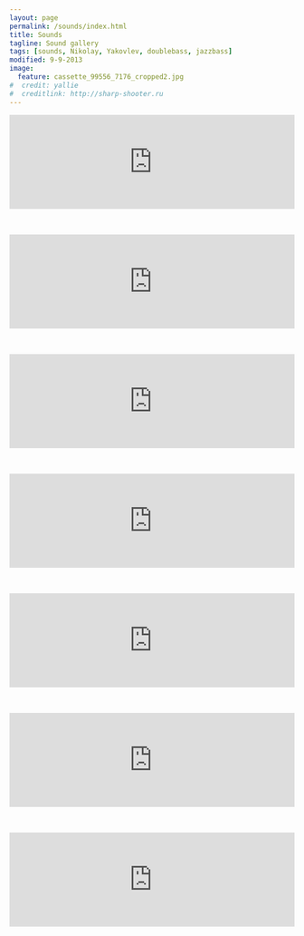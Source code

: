 ```yaml
---
layout: page
permalink: /sounds/index.html
title: Sounds
tagline: Sound gallery
tags: [sounds, Nikolay, Yakovlev, doublebass, jazzbass]
modified: 9-9-2013
image:
  feature: cassette_99556_7176_cropped2.jpg
#  credit: yallie
#  creditlink: http://sharp-shooter.ru
---
```


<iframe width="100%" height="166" scrolling="no" frameborder="no" 
	src="https://w.soundcloud.com/player/?url=https%3A//api.soundcloud.com/tracks/95449922"></iframe>

 

<iframe width="100%" height="166" scrolling="no" frameborder="no" 
	src="https://w.soundcloud.com/player/?url=https%3A//api.soundcloud.com/tracks/94166213"></iframe>

 

<iframe width="100%" height="166" scrolling="no" frameborder="no" 
	src="https://w.soundcloud.com/player/?url=https%3A//api.soundcloud.com/tracks/94529032"></iframe>

 

<iframe width="100%" height="166" scrolling="no" frameborder="no" 
	src="https://w.soundcloud.com/player/?url=https%3A//api.soundcloud.com/tracks/95443121"></iframe>

 

<iframe width="100%" height="166" scrolling="no" frameborder="no" 
	src="https://w.soundcloud.com/player/?url=https%3A//api.soundcloud.com/tracks/94167039"></iframe>

 

<iframe width="100%" height="166" scrolling="no" frameborder="no" 
	src="https://w.soundcloud.com/player/?url=https%3A//api.soundcloud.com/tracks/94256903"></iframe>

 

<iframe width="100%" height="166" scrolling="no" frameborder="no" 
	src="https://w.soundcloud.com/player/?url=https%3A//api.soundcloud.com/tracks/94929807"></iframe>

 
